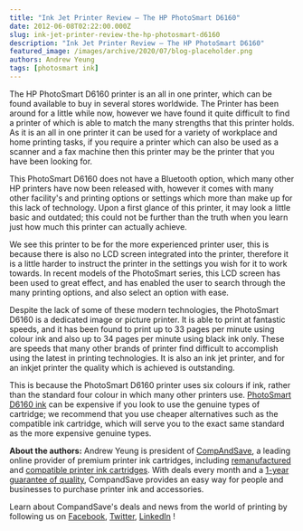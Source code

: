 ```yaml
---
title: "Ink Jet Printer Review – The HP PhotoSmart D6160"
date: 2012-06-08T02:22:00.000Z
slug: ink-jet-printer-review-the-hp-photosmart-d6160
description: "Ink Jet Printer Review – The HP PhotoSmart D6160"
featured_image: /images/archive/2020/07/blog-placeholder.png
authors: Andrew Yeung
tags: [photosmart ink]
---
```


The HP PhotoSmart D6160 printer is an all in one printer, which can be found available to buy in several stores worldwide. The Printer has been around for a little while now, however we have found it quite difficult to find a printer of which is able to match the many strengths that this printer holds. As it is an all in one printer it can be used for a variety of workplace and home printing tasks, if you require a printer which can also be used as a scanner and a fax machine then this printer may be the printer that you have been looking for. 

This PhotoSmart D6160 does not have a Bluetooth option, which many other HP printers have now been released with, however it comes with many other facility's and printing options or settings which more than make up for this lack of technology. Upon a first glance of this printer, it may look a little basic and outdated; this could not be further than the truth when you learn just how much this printer can actually achieve.

 We see this printer to be for the more experienced printer user, this is because there is also no LCD screen integrated into the printer, therefore it is a little harder to instruct the printer in the settings you wish for it to work towards. In recent models of the PhotoSmart series, this LCD screen has been used to great effect, and has enabled the user to search through the many printing options, and also select an option with ease. 

Despite the lack of some of these modern technologies, the PhotoSmart D6160 is a dedicated image or picture printer. It is able to print at fantastic speeds, and it has been found to print up to 33 pages per minute using colour ink and also up to 34 pages per minute using black ink only. These are speeds that many other brands of printer find difficult to accomplish using the latest in printing technologies. It is also an ink jet printer, and for an inkjet printer the quality which is achieved is outstanding. 

This is because the PhotoSmart D6160 printer uses six colours if ink, rather than the standard four colour in which many other printers use. [PhotoSmart D6160 ink](https://www.compandsave.com/hp/photosmart/d6160-ink-cartridges) can be expensive if you look to use the genuine types of cartridge; we recommend that you use cheaper alternatives such as the compatible ink cartridge, which will serve you to the exact same standard as the more expensive genuine types. 

**About the authors:** Andrew Yeung is president of [CompAndSave](https://www.compandsave.com/), a leading online provider of premium printer ink cartridges, including [remanufactured](https://www.compandsave.com/help) and [compatible printer ink cartridges](https://www.compandsave.com/help). With deals every month and a [1-year guarantee of quality](https://www.compandsave.com/help), CompandSave provides an easy way for people and businesses to purchase printer ink and accessories.

Learn about CompandSave's deals and news from the world of printing by following us on [Facebook](https://www.facebook.com/compandsave.ink), [Twitter](https://twitter.com/compandsave), [LinkedIn](https://www.linkedin.com) !